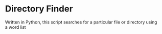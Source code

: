 <h1>Directory Finder</h1>
Written in Python, this script searches for a particular file or directory using a word list
